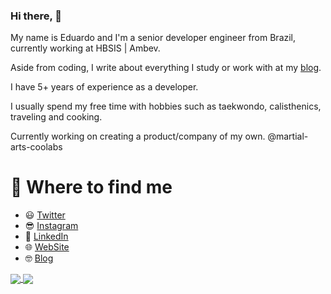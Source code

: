 ### Hi there, :wave:

My name is Eduardo and I'm a senior developer engineer from Brazil, currently working at HBSIS | Ambev.

Aside from coding, I write about everything I study or work with at my [blog](http://souzaeduardoac.github.io/blog).

I have 5+ years of experience as a developer.

I usually spend my free time with hobbies such as taekwondo, calisthenics, traveling and cooking.

Currently working on creating a product/company of my own. @martial-arts-coolabs

# :pushpin: Where to find me
 * :smiley: [Twitter](https://twitter.com/souzaeduardoac)
 * :sunglasses: [Instagram](https://www.instagram.com/souzaeduardoac/)
 * :briefcase: [LinkedIn](https://www.linkedin.com/in/souzaeduardoac/)
 * :globe_with_meridians: [WebSite](http://souzaeduardoac.github.io/)
 * :nerd_face: [Blog](http://souzaeduardoac.github.io/blog)

<a href="https://github.com/anuraghazra/github-readme-stats">
  <img align="center" src="https://github-readme-stats.souzaeduardoac.vercel.app/api?username=souzaeduardoac&hide=issues&count_private=true&show_icons=true&theme=dark" />
</a>
<a href="https://github.com/anuraghazra/convoychat">
  <img align="center" src="https://github-readme-stats.souzaeduardoac.vercel.app/api/top-langs/?username=souzaeduardoac&layout=compact&theme=dark" />
</a>
